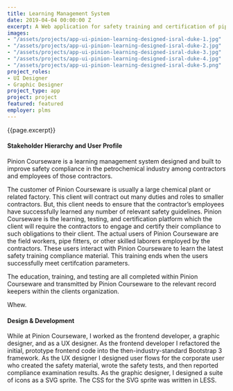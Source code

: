 ```yaml
---
title: Learning Management System
date: 2019-04-04 00:00:00 Z
excerpt: A Web application for safety training and certification of pipeline workers.
images:
- "/assets/projects/app-ui-pinion-learning-designed-isral-duke-1.jpg"
- "/assets/projects/app-ui-pinion-learning-designed-isral-duke-2.jpg"
- "/assets/projects/app-ui-pinion-learning-designed-isral-duke-3.jpg"
- "/assets/projects/app-ui-pinion-learning-designed-isral-duke-4.jpg"
- "/assets/projects/app-ui-pinion-learning-designed-isral-duke-5.png"
project_roles:
- UI Designer
- Graphic Designer
project_type: app
project: project
featured: featured
employer: plms
---
```

<p class="lead">{{page.excerpt}}</p>
<h4>Stakeholder Hierarchy and User Profile</h4>
<p>Pinion Courseware is a learning management system designed and built to improve safety compliance in the petrochemical industry among contractors and employees of those contractors.
</p>
<p>The customer of Pinion Courseware is usually a large chemical plant or related factory. This client will contract out many duties and roles to smaller contractors. But, this client needs to ensure that the contractor’s employees have successfully learned any number of relevant safety guidelines. Pinion Courseware is the learning, testing, and certification platform which the client will require the contractors to engage and certify their compliance to such obligations to their client. The actual users of Pinion Courseware are the field workers, pipe fitters, or other skilled laborers employed by the contractors. These users interact with Pinion Courseware to learn the latest safety training compliance material. This training ends when the users successfully meet certifcation parameters.</p>
<p> The education, training, and testing are all completed within Pinion Courseware and transmitted by Pinion Courseware to the relevant record keepers within the clients organization.</p>
<p>Whew.</p>
<h4>Design & Development</h4>
<p>While at Pinion Courseware, I worked as the frontend developer, a graphic designer, and as a UX designer. As the frontend developer I refactored the initial, prototype frontend code into the then-industry-standard Bootstrap 3 framework. As the UX designer I designed user flows for the corporate user who created the safety material, wrote the safety tests, and then reported compliance examination results. As the graphic designer, I designed a suite of icons as a SVG sprite. The CSS for the SVG sprite was written in LESS.</p>